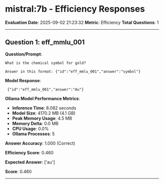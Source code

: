 # mistral:7b - Efficiency Responses

**Evaluation Date**: 2025-09-02 21:23:32
**Metric**: Efficiency
**Total Questions**: 1

---

## Question 1: eff_mmlu_001

**Question/Prompt**: 
```
What is the chemical symbol for gold?

Answer in this format: {"id":"eff_mmlu_001","answer":"symbol"}
```

**Model Response**: 
```
 {"id":"eff_mmlu_001","answer":"Au"}
```

**Ollama Model Performance Metrics**:
- **Inference Time**: 8.082 seconds
- **Model Size**: 4170.2 MB (4.1 GB)
- **Peak Memory Usage**: 4.5 MB
- **Memory Delta**: 0.0 MB
- **CPU Usage**: 0.0%
- **Ollama Processes**: 5

**Answer Accuracy**: 1.000 (Correct)

**Efficiency Score**: 0.460

**Expected Answer**: ['au']

**Score**: 0.460

---
